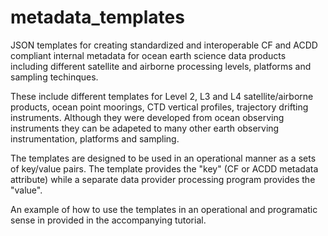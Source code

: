 # metadata_templates
JSON templates for creating standardized and interoperable CF and ACDD compliant internal metadata for ocean earth science data products including different satellite and airborne processing levels, platforms and sampling techinques.

These include different templates for Level 2, L3 and L4 satellite/airborne products, ocean point moorings, CTD vertical profiles, trajectory drifting instruments. Although they were developed from ocean observing instruments they can be adapeted to many other earth observing instrumentation, platforms and sampling.

The templates are designed to be used in an operational manner as a sets of key/value pairs.  The template provides the "key" (CF or ACDD metadata attribute) while a separate data provider processing program provides the "value". 

An example of how to use the templates in an operational and programatic sense in provided in the accompanying tutorial. 
 
